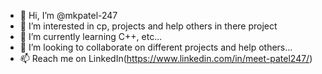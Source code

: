 - 👋 Hi, I’m @mkpatel-247
- 👀 I’m interested in cp, projects and help others in there project
- 🌱 I’m currently learning C++, etc...
- 💞️ I’m looking to collaborate on different projects and help others...
- 📫 Reach me on LinkedIn(https://www.linkedin.com/in/meet-patel247/)

<!---
mkpatel-247/mkpatel-247 is a ✨ special ✨ repository because its `README.md` (this file) appears on your GitHub profile.
You can click the Preview link to take a look at your changes.
--->
